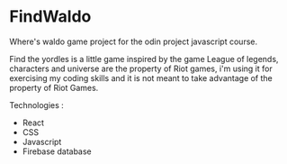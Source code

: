 # FindWaldo

Where's waldo game project for the odin project javascript course. 

Find the yordles is a little game inspired by the game League of legends, characters and universe are the property of Riot games, i'm using it for exercising my coding skills and it is not meant to take advantage of the property of Riot Games.

Technologies : 
- React
- CSS
- Javascript
- Firebase database
